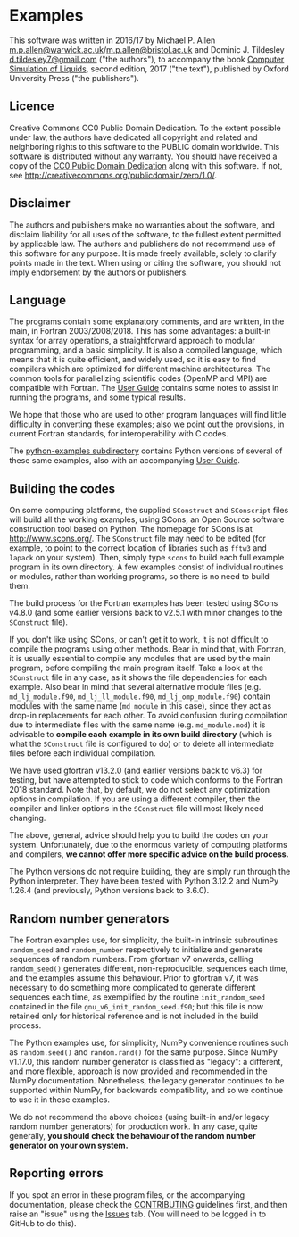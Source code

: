 # Examples
This software was written in 2016/17
by Michael P. Allen <m.p.allen@warwick.ac.uk>/<m.p.allen@bristol.ac.uk>
and Dominic J. Tildesley <d.tildesley7@gmail.com> ("the authors"),
to accompany the book
[Computer Simulation of Liquids](https://global.oup.com/academic/product/computer-simulation-of-liquids-9780198803201),
second edition, 2017 ("the text"),
published by Oxford University Press ("the publishers").

## Licence
Creative Commons CC0 Public Domain Dedication.
To the extent possible under law, the authors have dedicated all copyright and related
and neighboring rights to this software to the PUBLIC domain worldwide.
This software is distributed without any warranty.
You should have received a copy of the
[CC0 Public Domain Dedication](./COPYING.txt)
along with this software.
If not, see <http://creativecommons.org/publicdomain/zero/1.0/>.

## Disclaimer
The authors and publishers make no warranties about the software, and disclaim liability
for all uses of the software, to the fullest extent permitted by applicable law.
The authors and publishers do not recommend use of this software for any purpose.
It is made freely available, solely to clarify points made in the text.
When using or citing the software, you should not imply endorsement by the authors or publishers.

## Language
The programs contain some explanatory comments,
and are written, in the main, in Fortran 2003/2008/2018.
This has some advantages: a built-in syntax for array operations,
a straightforward approach to modular programming, and a basic simplicity.
It is also a compiled language, which means that it is quite efficient,
and widely used, so it is easy to find compilers which are
optimized for different machine architectures.
The common tools for parallelizing scientific codes (OpenMP and MPI)
are compatible with Fortran.
The [User Guide](./GUIDE.md) contains some notes to assist in running the programs,
and some typical results.

We hope that those who are used to other program languages
will find little difficulty in converting these examples;
also we point out the provisions, in current Fortran standards,
for interoperability with C codes.

The [python-examples subdirectory](./python_examples) contains Python versions
of several of these same examples, also with an accompanying
[User Guide](./python_examples/GUIDE.md).

## Building the codes
On some computing platforms,
the supplied `SConstruct` and `SConscript` files will build all the working examples,
using SCons, an Open Source software construction tool based on Python.
The homepage for SCons is at <http://www.scons.org/>.
The `SConstruct` file may need to be edited
(for example, to point to the correct location of libraries
such as `fftw3` and `lapack` on your system).
Then, simply type `scons` to build each full example program in its own directory.
A few examples consist of individual routines or modules,
rather than working programs,
so there is no need to build them.

The build process for the Fortran examples has been tested using SCons v4.8.0
(and some earlier versions back to v2.5.1 with minor changes to the `SConstruct` file).

If you don't like using SCons, or can't get it to work,
it is not difficult to compile the programs using other methods.
Bear in mind that, with Fortran, it is usually essential to compile any
modules that are used by the main program, before compiling the main program itself.
Take a look at the `SConstruct` file in any case,
as it shows the file dependencies for each example.
Also bear in mind that several alternative module files
(e.g. `md_lj_module.f90`, `md_lj_ll_module.f90`, `md_lj_omp_module.f90`)
contain modules with the same name (`md_module` in this case),
since they act as drop-in replacements for each other.
To avoid confusion during compilation due to intermediate files with the same name
(e.g. `md_module.mod`)
it is advisable to __compile each example in its own build directory__
(which is what the `SConstruct` file is configured to do)
or to delete all intermediate files before each individual compilation.

We have used gfortran v13.2.0 (and earlier versions back to v6.3) for testing,
but have attempted to stick to code which conforms to the Fortran 2018 standard.
Note that, by default, we do not select any optimization options in compilation.
If you are using a different compiler,
then the compiler and linker options in the `SConstruct` file will most likely need changing.

The above, general, advice should help you to build the codes on your system.
Unfortunately, due to the enormous variety of computing platforms and compilers,
__we cannot offer more specific advice on the build process.__

The Python versions do not require building, they are simply run through the Python interpreter.
They have been tested with Python 3.12.2 and NumPy 1.26.4
(and previously, Python versions back to 3.6.0).

## Random number generators

The Fortran examples use, for simplicity,
the built-in intrinsic subroutines
`random_seed` and `random_number` respectively to
initialize and generate sequences of random numbers.
From gfortran v7 onwards,
calling `random_seed()` generates different, non-reproducible, sequences each time,
and the examples assume this behaviour.
Prior to gfortran v7,
it was necessary to do something more complicated to generate different sequences each time,
as exemplified by the routine `init_random_seed`
contained in the file `gnu_v6_init_random_seed.f90`;
but this file is now retained only for historical reference
and is not included in the build process.

The Python examples use, for simplicity,
NumPy convenience routines such as
`random.seed()` and `random.rand()`
for the same purpose.
Since NumPy v1.17.0,
this random number generator is classified as "legacy":
a different, and more flexible, approach is now provided and recommended
in the NumPy documentation.
Nonetheless, the legacy generator continues to be supported within NumPy,
for backwards compatibility,
and so we continue to use it in these examples.

We do not recommend the above choices (using built-in and/or legacy random number generators) for production work.
In any case, quite generally,
__you should check the behaviour of the random number generator on your own system.__

## Reporting errors
If you spot an error in these program files, or the accompanying documentation,
please check the [CONTRIBUTING](CONTRIBUTING.md) guidelines first,
and then raise an "issue" using the [Issues](https://github.com/Allen-Tildesley/examples/issues) tab.
(You will need to be logged in to GitHub to do this).
